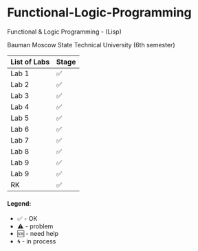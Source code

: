 # Functional-Logic-Programming
Functional & Logic Programming - (Lisp)

  Bauman Moscow State Technical University (6th semester)


|List of Labs| Stage|
|------------|-------|
|Lab 1|✅|
|Lab 2|✅|
|Lab 3|✅|
|Lab 4|✅|
|Lab 5|✅|
|Lab 6|✅|
|Lab 7|✅|
|Lab 8|✅|
|Lab 9|✅|
|Lab 9|✅|
|RK   |✅|



#### Legend:
+ ✅ - ОК
+ ⚠️ - problem
+ 🆘 - need help
+ 🌀 - in process
